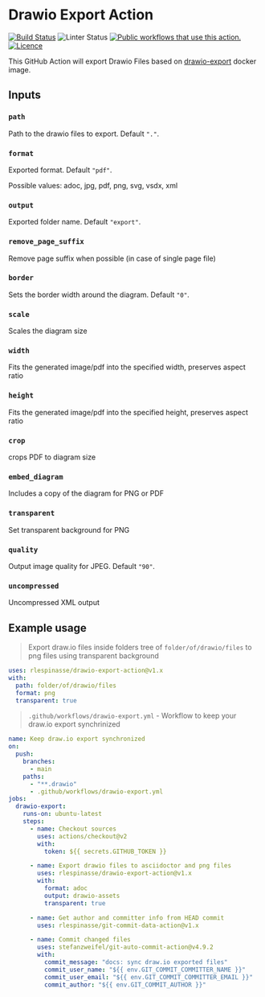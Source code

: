 # Drawio Export Action

[![Build Status][1]][2]
![Linter Status][3]
[![Public workflows that use this action.][4]][5]
[![Licence][6]][7]

This GitHub Action will export Drawio Files based on [drawio-export][8] docker image.

## Inputs

### `path`

Path to the drawio files to export. Default `"."`.

### `format`

Exported format. Default `"pdf"`.

Possible values: adoc, jpg, pdf, png, svg, vsdx, xml

### `output`

Exported folder name. Default `"export"`.

### `remove_page_suffix`

Remove page suffix when possible (in case of single page file)

### `border`

Sets the border width around the diagram. Default `"0"`.

### `scale`

Scales the diagram size

### `width`

Fits the generated image/pdf into the specified width, preserves aspect ratio

### `height`

Fits the generated image/pdf into the specified height, preserves aspect ratio

### `crop`

crops PDF to diagram size

### `embed_diagram`

Includes a copy of the diagram for PNG or PDF

### `transparent`

Set transparent background for PNG

### `quality`

Output image quality for JPEG. Default `"90"`.

### `uncompressed`

Uncompressed XML output

## Example usage

> Export draw.io files inside folders tree of `folder/of/drawio/files` to png files using transparent background

```yaml
uses: rlespinasse/drawio-export-action@v1.x
with:
  path: folder/of/drawio/files
  format: png
  transparent: true
```

> `.github/workflows/drawio-export.yml` - Workflow to keep your draw.io export synchrinized

```yaml
name: Keep draw.io export synchronized
on:
  push:
    branches:
      - main
    paths:
      - "**.drawio"
      - .github/workflows/drawio-export.yml
jobs:
  drawio-export:
    runs-on: ubuntu-latest
    steps:
      - name: Checkout sources
        uses: actions/checkout@v2
        with:
          token: ${{ secrets.GITHUB_TOKEN }}

      - name: Export drawio files to asciidoctor and png files
        uses: rlespinasse/drawio-export-action@v1.x
        with:
          format: adoc
          output: drawio-assets
          transparent: true

      - name: Get author and committer info from HEAD commit
        uses: rlespinasse/git-commit-data-action@v1.x

      - name: Commit changed files
        uses: stefanzweifel/git-auto-commit-action@v4.9.2
        with:
          commit_message: "docs: sync draw.io exported files"
          commit_user_name: "${{ env.GIT_COMMIT_COMMITTER_NAME }}"
          commit_user_email: "${{ env.GIT_COMMIT_COMMITTER_EMAIL }}"
          commit_author: "${{ env.GIT_COMMIT_AUTHOR }}"
```

[1]: https://github.com/rlespinasse/drawio-export-action/workflows/Build/badge.svg
[2]: https://github.com/rlespinasse/drawio-export-action/actions
[3]: https://github.com/rlespinasse/drawio-export-action/workflows/Lint/badge.svg
[4]: https://img.shields.io/endpoint?url=https%3A%2F%2Fapi-git-master.endbug.vercel.app%2Fapi%2Fgithub-actions%2Fused-by%3Faction%3Drlespinasse%2Fdrawio-export-action%26badge%3Dtrue
[5]: https://github.com/search?o=desc&q=rlespinasse/drawio-export-action+path%3A.github%2Fworkflows+language%3AYAML&s=&type=Code
[6]: https://img.shields.io/github/license/rlespinasse/drawio-export-action
[7]: https://github.com/rlespinasse/drawio-export-action/blob/v1.x/LICENSE
[8]: https://github.com/rlespinasse/drawio-export
